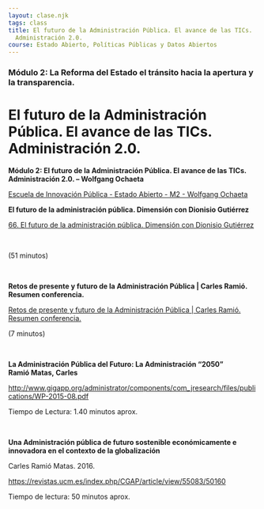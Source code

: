 ```yaml
---
layout: clase.njk
tags: class
title: El futuro de la Administración Pública. El avance de las TICs.
  Administración 2.0.
course: Estado Abierto, Políticas Públicas y Datos Abiertos
---
```

### Módulo 2: La Reforma del Estado el tránsito hacia la apertura y la transparencia.

# El futuro de la Administración Pública. El avance de las TICs. Administración 2.0.

**Módulo 2: El futuro de la Administración Pública. El avance de las TICs. Administración 2.0. – Wolfgang Ochaeta**

[Escuela de Innovación Pública -  Estado Abierto - M2 - Wolfgang Ochaeta](https://www.youtube.com/embed/f_MnITr_Peg?feature=oembed)

**El futuro de la administración pública. Dimensión con Dionisio Gutiérrez**

[66. El futuro de la administración pública. Dimensión con Dionisio Gutiérrez](https://www.youtube.com/embed/6zx5b-DZAAQ?feature=oembed)

 

(51 minutos)

 

**Retos de presente y futuro de la Administración Pública | Carles Ramió. Resumen conferencia.**

[Retos de presente y futuro de la Administración Pública | Carles Ramió. Resumen conferencia.](https://www.youtube.com/embed/NHP4cgQX32A?feature=oembed)

(7 minutos)

 

**La Administración Pública del Futuro: La Administración “2050” Ramió Matas, Carles**

<http://www.gigapp.org/administrator/components/com_jresearch/files/publications/WP-2015-08.pdf>

Tiempo de Lectura: 1.40 minutos aprox.

 

**Una Administración pública de futuro sostenible económicamente e innovadora en el contexto de la globalización**

Carles Ramió Matas. 2016.

<https://revistas.ucm.es/index.php/CGAP/article/view/55083/50160>

Tiempo de lectura: 50 minutos aprox.